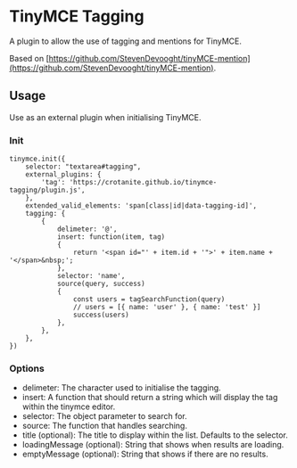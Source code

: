 # TinyMCE Tagging

A plugin to allow the use of tagging and mentions for TinyMCE.

Based on [https://github.com/StevenDevooght/tinyMCE-mention](https://github.com/StevenDevooght/tinyMCE-mention).

## Usage

Use as an external plugin when initialising TinyMCE.

### Init

```
tinymce.init({
	selector: "textarea#tagging",
	external_plugins: {
		'tag': 'https://crotanite.github.io/tinymce-tagging/plugin.js',
	},
	extended_valid_elements: 'span[class|id|data-tagging-id]',
	tagging: {
		{
			delimeter: '@',
			insert: function(item, tag)
			{
				return '<span id="' + item.id + '">' + item.name + '</span>&nbsp;';
			},
			selector: 'name',
			source(query, success)
			{
				const users = tagSearchFunction(query)
				// users = [{ name: 'user' }, { name: 'test' }]
				success(users)
			},
		},
	},
})
```

### Options
* delimeter: The character used to initialise the tagging.
* insert: A function that should return a string which will display the tag within the tinymce editor.
* selector: The object parameter to search for.
* source: The function that handles searching.
* title (optional): The title to display within the list. Defaults to the selector.
* loadingMessage (optional): String that shows when results are loading.
* emptyMessage (optional): String that shows if there are no results.